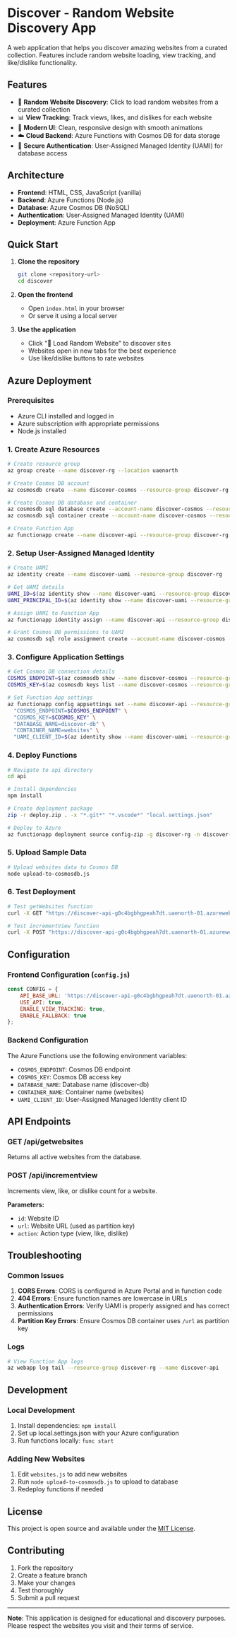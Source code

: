 # Discover - Random Website Discovery App

A web application that helps you discover amazing websites from a curated collection. Features include random website loading, view tracking, and like/dislike functionality.

## Features

- 🎲 **Random Website Discovery**: Click to load random websites from a curated collection
- 📊 **View Tracking**: Track views, likes, and dislikes for each website
- 🎨 **Modern UI**: Clean, responsive design with smooth animations
- ☁️ **Cloud Backend**: Azure Functions with Cosmos DB for data storage
- 🔐 **Secure Authentication**: User-Assigned Managed Identity (UAMI) for database access

## Architecture

- **Frontend**: HTML, CSS, JavaScript (vanilla)
- **Backend**: Azure Functions (Node.js)
- **Database**: Azure Cosmos DB (NoSQL)
- **Authentication**: User-Assigned Managed Identity (UAMI)
- **Deployment**: Azure Function App

## Quick Start

1. **Clone the repository**
   ```bash
   git clone <repository-url>
   cd discover
   ```

2. **Open the frontend**
   - Open `index.html` in your browser
   - Or serve it using a local server

3. **Use the application**
   - Click "🎲 Load Random Website" to discover sites
   - Websites open in new tabs for the best experience
   - Use like/dislike buttons to rate websites

## Azure Deployment

### Prerequisites

- Azure CLI installed and logged in
- Azure subscription with appropriate permissions
- Node.js installed

### 1. Create Azure Resources

```bash
# Create resource group
az group create --name discover-rg --location uaenorth

# Create Cosmos DB account
az cosmosdb create --name discover-cosmos --resource-group discover-rg --locations regionName=uaenorth

# Create Cosmos DB database and container
az cosmosdb sql database create --account-name discover-cosmos --resource-group discover-rg --name discover-db
az cosmosdb sql container create --account-name discover-cosmos --resource-group discover-rg --database-name discover-db --name websites --partition-key-path "/url"

# Create Function App
az functionapp create --name discover-api --resource-group discover-rg --consumption-plan-location uaenorth --runtime node --runtime-version 18 --functions-version 4 --os-type Linux
```

### 2. Setup User-Assigned Managed Identity

```bash
# Create UAMI
az identity create --name discover-uami --resource-group discover-rg

# Get UAMI details
UAMI_ID=$(az identity show --name discover-uami --resource-group discover-rg --query id -o tsv)
UAMI_PRINCIPAL_ID=$(az identity show --name discover-uami --resource-group discover-rg --query principalId -o tsv)

# Assign UAMI to Function App
az functionapp identity assign --name discover-api --resource-group discover-rg --identities $UAMI_ID

# Grant Cosmos DB permissions to UAMI
az cosmosdb sql role assignment create --account-name discover-cosmos --resource-group discover-rg --scope "/" --principal-id $UAMI_PRINCIPAL_ID --role-definition-id "00000000-0000-0000-0000-000000000002"
```

### 3. Configure Application Settings

```bash
# Get Cosmos DB connection details
COSMOS_ENDPOINT=$(az cosmosdb show --name discover-cosmos --resource-group discover-rg --query documentEndpoint -o tsv)
COSMOS_KEY=$(az cosmosdb keys list --name discover-cosmos --resource-group discover-rg --query primaryMasterKey -o tsv)

# Set Function App settings
az functionapp config appsettings set --name discover-api --resource-group discover-rg --settings \
  "COSMOS_ENDPOINT=$COSMOS_ENDPOINT" \
  "COSMOS_KEY=$COSMOS_KEY" \
  "DATABASE_NAME=discover-db" \
  "CONTAINER_NAME=websites" \
  "UAMI_CLIENT_ID=$(az identity show --name discover-uami --resource-group discover-rg --query clientId -o tsv)"
```

### 4. Deploy Functions

```bash
# Navigate to api directory
cd api

# Install dependencies
npm install

# Create deployment package
zip -r deploy.zip . -x "*.git*" "*.vscode*" "local.settings.json"

# Deploy to Azure
az functionapp deployment source config-zip -g discover-rg -n discover-api --src ./deploy.zip
```

### 5. Upload Sample Data

```bash
# Upload websites data to Cosmos DB
node upload-to-cosmosdb.js
```

### 6. Test Deployment

```bash
# Test getWebsites function
curl -X GET "https://discover-api-g0c4bgbhgpeah7dt.uaenorth-01.azurewebsites.net/api/getwebsites"

# Test incrementView function
curl -X POST "https://discover-api-g0c4bgbhgpeah7dt.uaenorth-01.azurewebsites.net/api/incrementview?id=website-1&url=https://example.com&action=view"
```

## Configuration

### Frontend Configuration (`config.js`)

```javascript
const CONFIG = {
    API_BASE_URL: 'https://discover-api-g0c4bgbhgpeah7dt.uaenorth-01.azurewebsites.net/api',
    USE_API: true,
    ENABLE_VIEW_TRACKING: true,
    ENABLE_FALLBACK: true
};
```

### Backend Configuration

The Azure Functions use the following environment variables:
- `COSMOS_ENDPOINT`: Cosmos DB endpoint
- `COSMOS_KEY`: Cosmos DB access key
- `DATABASE_NAME`: Database name (discover-db)
- `CONTAINER_NAME`: Container name (websites)
- `UAMI_CLIENT_ID`: User-Assigned Managed Identity client ID

## API Endpoints

### GET /api/getwebsites
Returns all active websites from the database.

### POST /api/incrementview
Increments view, like, or dislike count for a website.

**Parameters:**
- `id`: Website ID
- `url`: Website URL (used as partition key)
- `action`: Action type (view, like, dislike)

## Troubleshooting

### Common Issues

1. **CORS Errors**: CORS is configured in Azure Portal and in function code
2. **404 Errors**: Ensure function names are lowercase in URLs
3. **Authentication Errors**: Verify UAMI is properly assigned and has correct permissions
4. **Partition Key Errors**: Ensure Cosmos DB container uses `/url` as partition key

### Logs

```bash
# View Function App logs
az webapp log tail --resource-group discover-rg --name discover-api
```

## Development

### Local Development

1. Install dependencies: `npm install`
2. Set up local.settings.json with your Azure configuration
3. Run functions locally: `func start`

### Adding New Websites

1. Edit `websites.js` to add new websites
2. Run `node upload-to-cosmosdb.js` to upload to database
3. Redeploy functions if needed

## License

This project is open source and available under the [MIT License](LICENSE).

## Contributing

1. Fork the repository
2. Create a feature branch
3. Make your changes
4. Test thoroughly
5. Submit a pull request

---

**Note**: This application is designed for educational and discovery purposes. Please respect the websites you visit and their terms of service.
